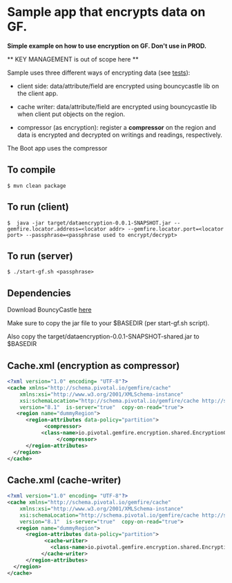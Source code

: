 # Sample app that encrypts data on GF. 

**Simple example on how to use encryption on GF. Don't use in PROD.**

** KEY MANAGEMENT is out of scope here **

Sample uses three different ways of encrypting data (see [tests](src/test/java/io/pivotal/gemfire/encryption/DataEncryptionTest.java)):

- client side: data/attribute/field are encrypted using bouncycastle lib on the client app. 

- cache writer: data/attribute/field are encrypted using bouncycastle lib when client put objects on the region. 

- compressor (as encryption): register a **compressor** on the region and data is encrypted and decrypted on writings and readings, respectively. 


The Boot app uses the compressor 


## To compile

```
$ mvn clean package
```

## To run (client)

```
$  java -jar target/dataencryption-0.0.1-SNAPSHOT.jar --gemfire.locator.address=<locator addr> --gemfire.locator.port=<locator port> --passphrase=<passphrase used to encrypt/decrypt>
```

## To run (server)

```
$ ./start-gf.sh <passphrase>
```

## Dependencies

Download BouncyCastle [here](https://www.bouncycastle.org/download/bcprov-jdk15on-154.jar)

Make sure to copy the jar file to your $BASEDIR (per start-gf.sh script). 

Also copy the target/dataencryption-0.0.1-SNAPSHOT-shared.jar to $BASEDIR


## Cache.xml (encryption as compressor)

```xml
<?xml version="1.0" encoding= "UTF-8"?>
<cache xmlns="http://schema.pivotal.io/gemfire/cache"
    xmlns:xsi="http://www.w3.org/2001/XMLSchema-instance"
    xsi:schemaLocation="http://schema.pivotal.io/gemfire/cache http://schema.pivotal.io/gemfire/cache/cache-8.1.xsd"
    version="8.1"  is-server="true"  copy-on-read="true">
   <region name="dummyRegion">
      <region-attributes data-policy="partition">
            <compressor>
           <class-name>io.pivotal.gemfire.encryption.shared.EncryptionC</class-name>
                </compressor>
      </region-attributes>
  </region>
</cache>
```

## Cache.xml (cache-writer)

```xml
<?xml version="1.0" encoding= "UTF-8"?>
<cache xmlns="http://schema.pivotal.io/gemfire/cache"
    xmlns:xsi="http://www.w3.org/2001/XMLSchema-instance"
    xsi:schemaLocation="http://schema.pivotal.io/gemfire/cache http://schema.pivotal.io/gemfire/cache/cache-8.1.xsd"
    version="8.1"  is-server="true"  copy-on-read="true">
   <region name="dummyRegion">
      <region-attributes data-policy="partition">
            <cache-writer>
              <class-name>io.pivotal.gemfire.encryption.shared.EncryptionWriter</class-name>
           </cache-writer>
      </region-attributes>
  </region>
</cache>
```
